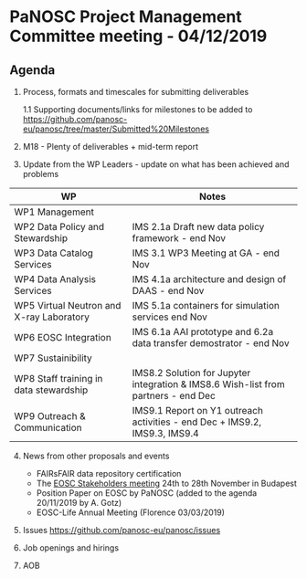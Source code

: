 PaNOSC Project Management Committee meeting - 04/12/2019
========================================================

Agenda
------	

1. Process, formats and timescales for submitting deliverables

    1.1 Supporting documents/links for milestones to be added to https://github.com/panosc-eu/panosc/tree/master/Submitted%20Milestones

2. M18 - Plenty of deliverables + mid-term report

3. Update from the WP Leaders - update on what has been achieved and problems

| WP | Notes |
| -- | ----- |
| WP1 Management |  |
| WP2 Data Policy and Stewardship | IMS 2.1a Draft new data policy framework - end Nov | 
| WP3 Data Catalog Services | IMS 3.1 WP3 Meeting at GA - end Nov | 
| WP4 Data Analysis Services | IMS 4.1a architecture and design of DAAS - end Nov | 
| WP5 Virtual Neutron and X-ray Laboratory | IMS 5.1a containers for simulation services end Nov | 
| WP6 EOSC Integration | IMS 6.1a AAI prototype and 6.2a data transfer demostrator - end Nov | 
| WP7 Sustainibility |  | 
| WP8 Staff training in data stewardship | IMS8.2 Solution for Jupyter integration & IMS8.6 Wish-list from partners - end Dec | 
| WP9 Outreach & Communication | IMS9.1 Report on Y1 outreach activities - end Dec + IMS9.2, IMS9.3, IMS9.4 | 

4. News from other proposals and events
    * FAIRsFAIR data repository certification
    * The [EOSC Stakeholders meeting](https://www.eoscsecretariat.eu/eosc-symposium) 24th to 28th November in Budapest
    * Position Paper on EOSC by PaNOSC (added to the agenda 20/11/2019 by A. Gotz)
    * EOSC-Life Annual Meeting (Florence 03/03/2019)

5. Issues https://github.com/panosc-eu/panosc/issues

6. Job openings and hirings

7. AOB
